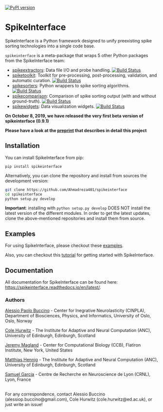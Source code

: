 [![PyPI version](https://badge.fury.io/py/spikeinterface.svg)](https://badge.fury.io/py/spikeinterface)

# SpikeInterface

SpikeInterface is a Python framework designed to unify preexisting spike sorting technologies into a single code base.

`spikeinterface` is a meta-package that wraps 5 other Python packages from the SpikeInterface team:

- [spikeextractors](https://github.com/SpikeInterface/spikeextractors): Data file I/O and probe handling. [![Build Status](https://travis-ci.org/SpikeInterface/spikeextractors.svg?branch=master)](https://travis-ci.org/SpikeInterface/spikeextractors)
- [spiketoolkit](https://github.com/SpikeInterface/spiketoolkit): Toolkit for pre-processing, post-processing, validation, and automatic curation. [![Build Status](https://travis-ci.org/SpikeInterface/spiketoolkit.svg?branch=master)](https://travis-ci.org/SpikeInterface/spiketoolkit) 
- [spikesorters](https://github.com/SpikeInterface/spikesorters): Python wrappers to spike sorting algorithms. [![Build Status](https://travis-ci.org/SpikeInterface/spikesorters.svg?branch=master)](https://travis-ci.org/SpikeInterface/spikesorters) 
- [spikecomparison](https://github.com/SpikeInterface/spikecomparison): Comparison of spike sorting output (with and without ground-truth). [![Build Status](https://travis-ci.org/SpikeInterface/spikecomparison.svg?branch=master)](https://travis-ci.org/SpikeInterface/spikecomparison) 
- [spikewidgets](https://github.com/SpikeInterface/spikewidgets): Data visualization widgets. [![Build Status](https://travis-ci.org/SpikeInterface/spikewidgets.svg?branch=master)](https://travis-ci.org/SpikeInterface/spikewidgets) 


**On October 8, 2019, we have released the very first beta version of spikeinterface (0.9.1)**

**Please have a look at the [preprint](https://www.biorxiv.org/content/10.1101/796599v1) that describes in detail this project**



## Installation

You can install SpikeInterface from pip:

`pip install spikeinterface` 

Alternatively, you can clone the repository and install from sources the development version:

```bash
git clone https://github.com/Ahmadreza401/spikeinterface
cd spikeinterface
python setup.py develop
```

**Important**: installing with `python setup.py develop` DOES NOT install the latest version of the different modules.
In order to get the latest updates, clone the above-mentioned repositories and install them from source.

## Examples

For using SpikeInterface, please checkout these [examples](https://github.com/SpikeInterface/spikeinterface/tree/master/examples).

Also, you can checkout this [tutorial](https://github.com/SpikeInterface/spiketutorials/tree/master/Spike_sorting_workshop_2019) for getting started with SpikeInterface.

## Documentation

All documentation for SpikeInterface can be found here: https://spikeinterface.readthedocs.io/en/latest/.

### Authors

[Alessio Paolo Buccino](https://www.mn.uio.no/ifi/english/people/aca/alessiob/) - Center for Inegrative Neurolasticity (CINPLA), Department of Biosciences, Physics, and Informatics, University of Oslo, Oslo, Norway

[Cole Hurwitz](https://www.inf.ed.ac.uk/people/students/Cole_Hurwitz.html) - The Institute for Adaptive and Neural Computation (ANC), University of Edinburgh, Edinburgh, Scotland

[Jeremy Magland](https://www.simonsfoundation.org/team/jeremy-magland/) - Center for Computational Biology (CCB), Flatiron Institute, New York, United States

[Matthias Hennig](http://homepages.inf.ed.ac.uk/mhennig/) - The Institute for Adaptive and Neural Computation (ANC), University of Edinburgh, Edinburgh, Scotland

[Samuel Garcia](https://github.com/samuelgarcia) - Centre de Recherche en Neuroscience de Lyon (CRNL), Lyon, France

<br/>
For any correspondence, contact Alessio Buccino (alessiop.buccino@gmail.com), Cole Hurwitz (cole.hurwitz@ed.ac.uk), or just write an issue!

